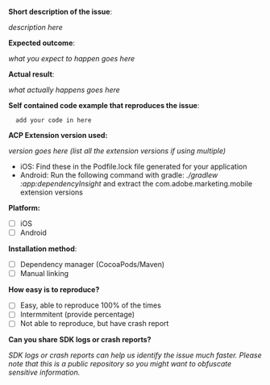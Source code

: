 <!--- STOP! Before you open an issue please search this repository's issues to see if it has already been reported. This helps reduce duplicate issues from being created. -->

**Short description of the issue**:

*description here*

**Expected outcome**:

*what you expect to happen goes here*

**Actual result**:

*what actually happens goes here*

**Self contained code example that reproduces the issue**:

```
  add your code in here
```

**ACP Extension version used:**

*version goes here (list all the extension versions if using multiple)*

- iOS: Find these in the Podfile.lock file generated for your application
- Android: Run the following command with gradle: *./gradlew :app:dependencyInsight* and extract the com.adobe.marketing.mobile extension versions

**Platform:**

- [ ] iOS
- [ ] Android

**Installation method**:

- [ ] Dependency manager (CocoaPods/Maven)
- [ ] Manual linking

**How easy is to reproduce?**

- [ ] Easy, able to reproduce 100% of the times
- [ ] Intermmitent (provide percentage)
- [ ] Not able to reproduce, but have crash report

**Can you share SDK logs or crash reports?**

*SDK logs or crash reports can help us identify the issue much faster. Please note that this is a public repository so you might want to obfuscate sensitive information.*
